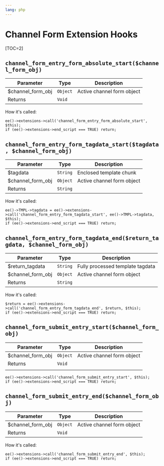 ```yaml
---
lang: php
---
```


<!--
    This source file is part of the open source project
    ExpressionEngine User Guide (https://github.com/ExpressionEngine/ExpressionEngine-User-Guide)

    @link      https://expressionengine.com/
    @copyright Copyright (c) 2003-2020, Packet Tide, LLC (https://packettide.com)
    @license   https://expressionengine.com/license Licensed under Apache License, Version 2.0
-->

# Channel Form Extension Hooks

[TOC=2]

## `channel_form_entry_form_absolute_start($channel_form_obj)`

| Parameter          | Type     | Description                |
| ------------------ | -------- | -------------------------- |
| \$channel_form_obj | `Object` | Active channel form object |
| Returns            | `Void`   |                            |

How it's called:

    ee()->extensions->call('channel_form_entry_form_absolute_start', $this);
    if (ee()->extensions->end_script === TRUE) return;

## `channel_form_entry_form_tagdata_start($tagdata, $channel_form_obj)`

| Parameter          | Type     | Description                |
| ------------------ | -------- | -------------------------- |
| \$tagdata          | `String` | Enclosed template chunk    |
| \$channel_form_obj | `Object` | Active channel form object |
| Returns            | `String` |                            |

How it's called:

    ee()->TMPL->tagdata = ee()->extensions->call('channel_form_entry_form_tagdata_start', ee()->TMPL->tagdata, $this);
    if (ee()->extensions->end_script === TRUE) return;

## `channel_form_entry_form_tagdata_end($return_tagdata, $channel_form_obj)`

| Parameter          | Type     | Description                      |
| ------------------ | -------- | -------------------------------- |
| \$return_tagdata   | `String` | Fully processed template tagdata |
| \$channel_form_obj | `Object` | Active channel form object       |
| Returns            | `String` |                                  |

How it's called:

    $return = ee()->extensions->call('channel_form_entry_form_tagdata_end', $return, $this);
    if (ee()->extensions->end_script === TRUE) return;

## `channel_form_submit_entry_start($channel_form_obj)`

| Parameter          | Type     | Description                |
| ------------------ | -------- | -------------------------- |
| \$channel_form_obj | `Object` | Active channel form object |
| Returns            | `Void`   |                            |
|                    |          |                            |

    ee()->extensions->call('channel_form_submit_entry_start', $this);
    if (ee()->extensions->end_script === TRUE) return;

## `channel_form_submit_entry_end($channel_form_obj)`

| Parameter          | Type     | Description                |
| ------------------ | -------- | -------------------------- |
| \$channel_form_obj | `Object` | Active channel form object |
| Returns            | `Void`   |                            |

How it's called:

    ee()->extensions->call('channel_form_submit_entry_end', $this);
    if (ee()->extensions->end_script === TRUE) return;
